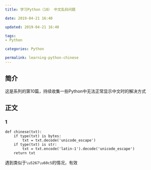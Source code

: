 ```yaml
---
title: 学习Python（10） 中文乱码问题

date: 2019-04-21 16:40

updated: 2019-04-21 16:40

tags:
- Python

categories: Python

permalink: learning-python-chinese
---
```


## 简介

这是系列的第10篇，持续收集一些Python中无法正常显示中文时的解决方式



## 正文

### 1

~~~
def chinese(txt):
    if type(txt) is bytes:
        txt = txt.decode('unicode_escape')
    if type(txt) is str:
        txt = txt.encode('latin-1').decode('unicode_escape')
    return txt
~~~

遇到类似于`\u5267\u60c5`的情况，有效

